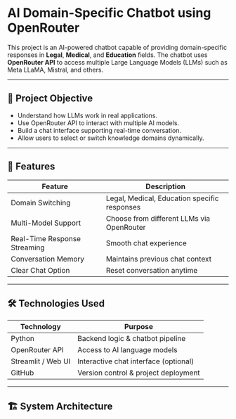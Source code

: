 # AI Domain-Specific Chatbot using OpenRouter

This project is an AI-powered chatbot capable of providing domain-specific responses in **Legal**, **Medical**, and **Education** fields. The chatbot uses **OpenRouter API** to access multiple Large Language Models (LLMs) such as Meta LLaMA, Mistral, and others.

---

## 🎯 Project Objective

- Understand how LLMs work in real applications.
- Use OpenRouter API to interact with multiple AI models.
- Build a chat interface supporting real-time conversation.
- Allow users to select or switch knowledge domains dynamically.

---

## 🧠 Features

| Feature | Description |
|--------|-------------|
| Domain Switching | Legal, Medical, Education specific responses |
| Multi-Model Support | Choose from different LLMs via OpenRouter |
| Real-Time Response Streaming | Smooth chat experience |
| Conversation Memory | Maintains previous chat context |
| Clear Chat Option | Reset conversation anytime |

---

## 🛠️ Technologies Used

| Technology | Purpose |
|-----------|---------|
| Python | Backend logic & chatbot pipeline |
| OpenRouter API | Access to AI language models |
| Streamlit / Web UI | Interactive chat interface (optional) |
| GitHub | Version control & project deployment |

---

## 🏗️ System Architecture

